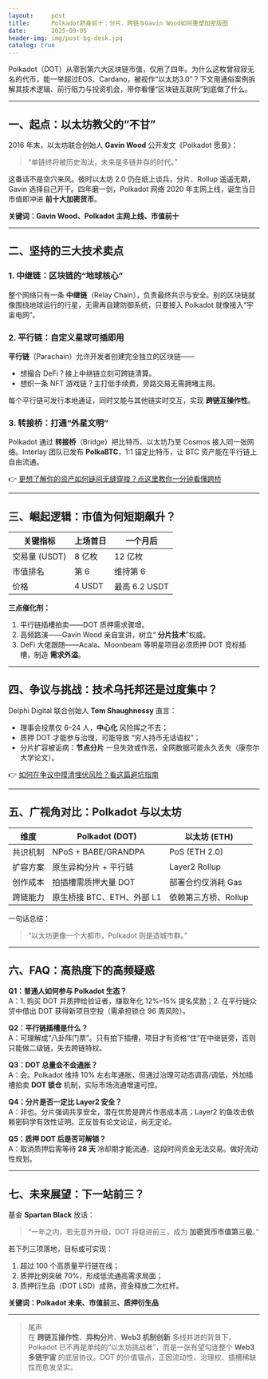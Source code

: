 ```yaml
---
layout:     post
title:      Polkadot跻身前十：分片、跨链与Gavin Wood如何重塑加密版图
date:       2025-09-05
header-img: img/post-bg-desk.jpg
catalog: true
---
```


Polkadot（DOT）从零到第六大区块链市值，仅用了四年。为什么这枚曾寂寂无名的代币，能一举超过EOS、Cardano，被视作“以太坊3.0”？下文用通俗案例拆解其技术逻辑、前行阻力与投资机会，带你看懂“区块链互联网”到底做了什么。

---

## 一、起点：以太坊教父的“不甘”

2016 年末，以太坊联合创始人 **Gavin Wood** 公开发文《Polkadot 愿景》：  
> “单链终将被历史淘汰，未来是多链并存的时代。”  

这番话不是空穴来风。彼时以太坊 2.0 仍在纸上谈兵，分片、Rollup 遥遥无期，Gavin 选择自己开干。四年磨一剑，Polkadot 网络 2020 年主网上线，诞生当日市值即冲进 **前十大加密货币**。

**关键词：Gavin Wood、Polkadot 主网上线、市值前十**

---

## 二、坚持的三大技术卖点

### 1. 中继链：区块链的“地球核心”  
整个网络只有一条 **中继链**（Relay Chain），负责最终共识与安全。别的区块链就像围绕地球运行的行星，无需再自建防御系统，只要接入 Polkadot 就像接入“宇宙电网”。

### 2. 平行链：自定义星球可插即用  
**平行链**（Parachain）允许开发者创建完全独立的区块链——  
- 想撮合 DeFi？接上中继链立刻可跨链清算。  
- 想织一条 NFT 游戏链？主打低手续费，旁路交易无需拥堵主网。  

每个平行链可发行本地通证，同时又能与其他链实时交互，实现 **跨链互操作性**。

### 3. 转接桥：打通“外星文明”  
Polkadot 通过 **转接桥**（Bridge）把比特币、以太坊乃至 Cosmos 接入同一张网络。Interlay 团队已发布 **PolkaBTC**，1:1 锚定比特币，让 BTC 资产能在平行链上自由流通。

👉 [更想了解你的资产如何链间无缝穿梭？点这里教你一分钟看懂跨桥](https://okxdog.com/)

---

## 三、崛起逻辑：市值为何短期飙升？

| 关键指标        | 上场首日 | 一个月后 |
|---------------|---------|---------|
| 交易量 (USDT) | 8 亿枚  | 12 亿枚 |
| 市值排名       | 第 6     | 维持第 6 |
| 价格           | 4 USDT  | 最高 6.2 USDT |

**三点催化剂：**  
1. 平行链插槽拍卖——DOT 质押需求骤增。  
2. 高频路演——Gavin Wood 亲自宣讲，树立“ **分片技术**”权威。  
3. DeFi 大佬跟随——Acala、Moonbeam 等明星项目必须质押 DOT 竞标插槽，制造 **需求外溢**。

---

## 四、争议与挑战：技术乌托邦还是过度集中？

Delphi Digital 联合创始人 **Tom Shaughnessy** 直言：  
- 理事会投票仅 6–24 人，**中心化** 风险挥之不去；  
- 质押 DOT 才能参与治理，可能导致 “穷人持币无话语权”；  
- 分片扩容被诟病：**节点分片** 一旦失效或作恶，全网数据可能永久丢失（康奈尔大学论文）。  

👉 [如何在争议中摸清埋伏风险？看这篇避坑指南](https://okxdog.com/)

---

## 五、广视角对比：Polkadot 与以太坊

| 维度         | Polkadot (DOT)                 | 以太坊 (ETH)             |
|--------------|-------------------------------|--------------------------|
| 共识机制     | NPoS + BABE/GRANDPA           | PoS (ETH 2.0)            |
| 扩容方案     | 原生异构分片 + 平行链         | Layer2 Rollup            |
| 创作成本     | 拍插槽需质押大量 DOT          | 部署合约仅消耗 Gas       |
| 跨链能力     | 原生桥接 BTC、ETH、外部 L1    | 依赖第三方桥、Rollup     |

一句话总结：  
> “以太坊更像一个大都市，Polkadot 则是造城市群。”

---

## 六、FAQ：高热度下的高频疑惑

**Q1：普通人如何参与 Polkadot 生态？**  
A：1. 购买 DOT 并质押给验证者，赚取年化 12%–15% 提名奖励；2. 在平行链众贷中借出 DOT 获得新项目空投（需承担锁仓 96 周风险）。

**Q2：平行链插槽是什么？**  
A：可理解成“八卦阵门票”。只有拍下插槽，项目才有资格“住”在中继链旁，否则只能做二级链，失去跨链特权。

**Q3：DOT 总量会不会通胀？**  
A：会。Polkadot 维持 10% 左右年通胀，但通过治理可动态调高/调低，外加插槽拍卖 **DOT 锁仓** 机制，实际市场流通增速可控。

**Q4：分片是否一定比 Layer2 安全？**  
A：非也。分片强调共享安全，潜在优势是跨片作恶成本高；Layer2 钓鱼攻击依赖密码学有效性证明。正反皆有论文论证，尚无定论。

**Q5：质押 DOT 后是否可解锁？**  
A：取消质押后需等待 **28 天** 冷却期才能流通，这段时间资金无法交易。做好流动性规划。

---

## 七、未来展望：下一站前三？

基金 **Spartan Black** 放话：  
> “一年之内，若无意外升级，DOT 将稳进前三，成为 **加密货币市值第三极**。”  

若下列三项落地，目标或可实现：  
1. 超过 100 个高质量平行链在线；  
2. 质押比例突破 70%，形成低流通高需求局面；  
3. 质押衍生品（DOT LSD）成熟，资金释放二次杠杆。

**关键词：Polkadot 未来、市值前三、质押衍生品**

---

> 尾声  
在 **跨链互操作性**、**异构分片**、**Web3 机制创新** 多线并进的背景下，Polkadot 已不再是单纯的“以太坊挑战者”，而是一张有望勾连整个 **Web3 多链宇宙** 的底层协议。DOT 的价值锚点，正因流动性、治理权、插槽稀缺性而愈发坚实。